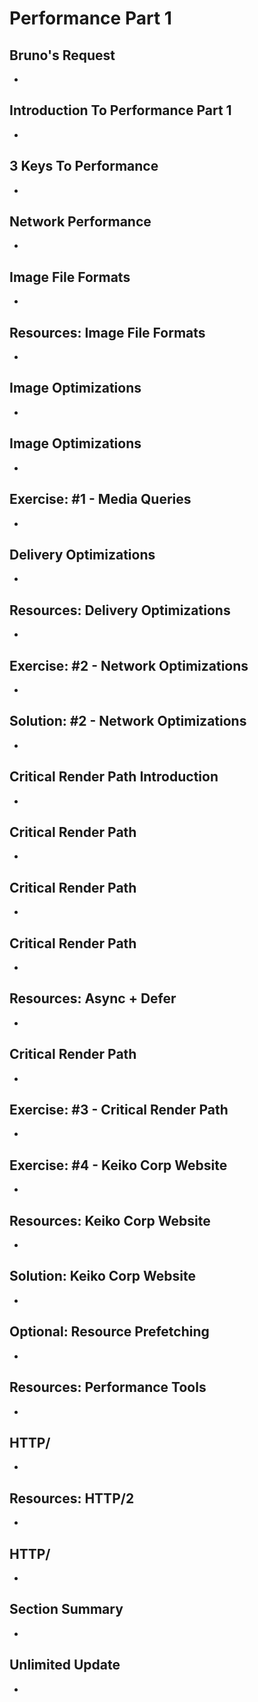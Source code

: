 # Performance Part 1 
## Bruno's Request
- 

## Introduction To Performance Part 1
- 

## 3 Keys To Performance
- 

## Network Performance
- 

## Image File Formats
- 

## Resources: Image File Formats
- 

## Image Optimizations
- 

## Image Optimizations 
- 

## Exercise: #1 - Media Queries
- 

## Delivery Optimizations
- 

## Resources: Delivery Optimizations
- 

## Exercise: #2 - Network Optimizations
- 

## Solution: #2 - Network Optimizations
- 

## Critical Render Path Introduction
- 

## Critical Render Path 
- 

## Critical Render Path 
- 

## Critical Render Path 
- 

## Resources: Async + Defer
- 

## Critical Render Path 
- 

## Exercise: #3 - Critical Render Path
- 

## Exercise: #4 - Keiko Corp Website
- 

## Resources: Keiko Corp Website
- 

## Solution: Keiko Corp Website
- 

## Optional: Resource Prefetching
- 

## Resources: Performance Tools
- 

## HTTP/
- 

## Resources: HTTP/2
- 

## HTTP/
- 

## Section Summary
- 

## Unlimited Update
- 
